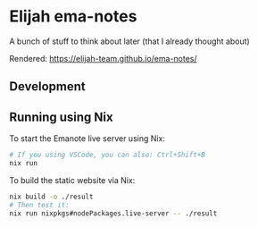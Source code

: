 # Elijah ema-notes

A bunch of stuff to think about later (that I already thought about) 

Rendered: https://elijah-team.github.io/ema-notes/

Development
------------

## Running using Nix

To start the Emanote live server using Nix:

```sh
# If you using VSCode, you can also: Ctrl+Shift+B
nix run
```

To build the static website via Nix:

```sh
nix build -o ./result
# Then test it:
nix run nixpkgs#nodePackages.live-server -- ./result
```
